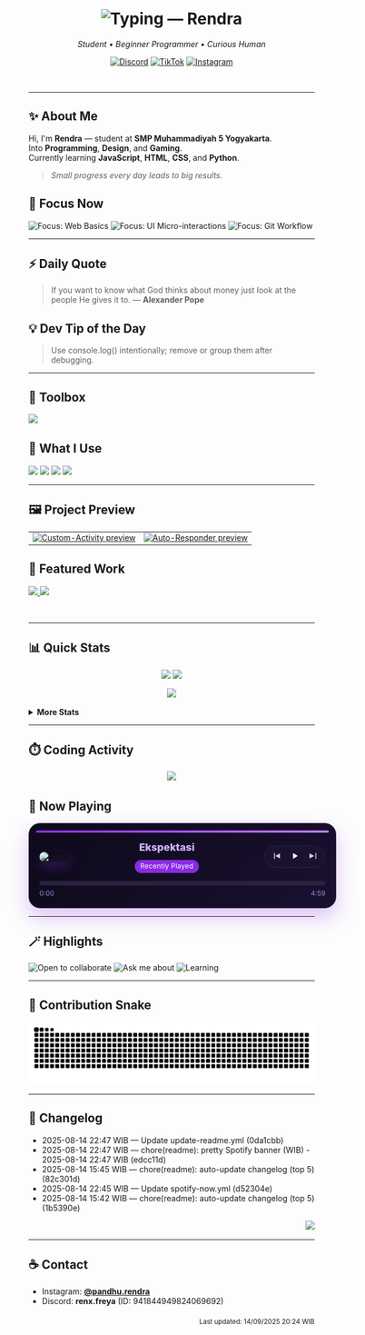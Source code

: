 <!-- 💜 Rendra — Modern, Aesthetic & Useful GitHub Profile (FULL PURPLE, TWEAKED) -->

<!-- Top wave accent (animated, purple) -->
<p align="center">
  <img src="https://capsule-render.vercel.app/api?type=waving&height=120&color=8A2BE2&section=header&reversal=true&animation=twinkling" alt="" />
</p>

<!-- Hero: Typing name -->
<h1 align="center">
  <img
    src="https://readme-typing-svg.herokuapp.com?font=Poppins&weight=700&size=34&pause=900&color=8A2BE2&center=true&vCenter=true&width=860&lines=Hi%2C+I'm+Rendra+%F0%9F%91%8B;I+build+web+things+%26+simple+bots;Code+.+Create+.+Play"
    alt="Typing — Rendra"
  />
</h1>

<p align="center"><em>Student • Beginner Programmer • Curious Human</em></p>

<!-- Quick social (purple style) -->
<p align="center">
  <a href="https://discord.com/users/941844949824069692"><img alt="Discord" src="https://img.shields.io/badge/Discord-8A2BE2?style=for-the-badge&logo=discord&logoColor=white"></a>
  <a href="https://www.tiktok.com/@renx.freya"><img alt="TikTok" src="https://img.shields.io/badge/TikTok-6D28D9?style=for-the-badge&logo=tiktok&logoColor=white"></a>
  <a href="https://instagram.com/pandhu.rendra"><img alt="Instagram" src="https://img.shields.io/badge/Instagram-7C3AED?style=for-the-badge&logo=instagram&logoColor=white"></a>
</p>

<!-- Gradient Divider -->
<p align="center">
  <img src="https://capsule-render.vercel.app/api?type=rect&color=8A2BE2&height=2&section=header" alt="" />
</p>

---

## ✨ About Me
Hi, I'm **Rendra** — student at **SMP Muhammadiyah 5 Yogyakarta**.  
Into **Programming**, **Design**, and **Gaming**.  
Currently learning **JavaScript**, **HTML**, **CSS**, and **Python**.

> *Small progress every day leads to big results.*

## 🎯 Focus Now
<p>
  <img alt="Focus: Web Basics" src="https://img.shields.io/badge/Web%20Basics-8A2BE2?style=flat-square&labelColor=4c2a86">
  <img alt="Focus: UI Micro-interactions" src="https://img.shields.io/badge/UI%20Micro-interactions-7C3AED?style=flat-square&labelColor=4c2a86">
  <img alt="Focus: Git Workflow" src="https://img.shields.io/badge/Git%20Workflow-6D28D9?style=flat-square&labelColor=4c2a86">
</p>

---

## ⚡ Daily Quote
<!--QUOTE_START-->
> If you want to know what God thinks about money just look at the people He gives it to. — **Alexander Pope**
<!--QUOTE_END-->

## 💡 Dev Tip of the Day
<!--TIP_START-->
> Use console.log() intentionally; remove or group them after debugging.
<!--TIP_END-->

---

## 🧰 Toolbox
<p>
  <img src="https://skillicons.dev/icons?i=javascript,html,css,python,git,vscode" />
</p>

## 🧩 What I Use
<p>
  <img src="https://img.shields.io/badge/Editor-VS%20Code-8A2BE2?style=flat-square&logo=visualstudiocode&logoColor=white">
  <img src="https://img.shields.io/badge/Theme-Midnight%20Purple-7C3AED?style=flat-square">
  <img src="https://img.shields.io/badge/OS-Windows%2FLinux-6D28D9?style=flat-square&logo=windows&logoColor=white">
  <img src="https://img.shields.io/badge/Shell-PowerShell-5B21B6?style=flat-square">
</p>

---

## 🖼️ Project Preview
<table>
  <tr>
    <td><a href="https://github.com/pandhu-rendra/Custom-Activity">
      <img src="https://raw.githubusercontent.com/pandhu-rendra/Custom-Activity/main/preview.png" alt="Custom-Activity preview" width="420"/>
    </a></td>
    <td><a href="https://github.com/pandhu-rendra/Auto-Responder">
      <img src="https://raw.githubusercontent.com/pandhu-rendra/Auto-Responder/main/preview.png" alt="Auto-Responder preview" width="420"/>
    </a></td>
  </tr>
</table>

## 🚀 Featured Work
<a href="https://github.com/pandhu-rendra/Custom-Activity">
  <img src="https://github-readme-stats.vercel.app/api/pin/?username=pandhu-rendra&repo=Custom-Activity&title_color=8A2BE2&icon_color=8A2BE2&text_color=B8A8F9&bg_color=0D0A1A" />
</a>
<a href="https://github.com/pandhu-rendra/Auto-Responder">
  <img src="https://github-readme-stats.vercel.app/api/pin/?username=pandhu-rendra&repo=Auto-Responder&title_color=8A2BE2&icon_color=8A2BE2&text_color=B8A8F9&bg_color=0D0A1A" />
</a>

<!-- Divider -->
<p align="center">
  <img src="https://capsule-render.vercel.app/api?type=rect&color=8A2BE2&height=2&section=header" alt="" />
</p>

---

## 📊 Quick Stats
<p align="center">
  <img src="https://github-readme-stats.vercel.app/api?username=pandhu-rendra&show_icons=true&hide_title=true&count_private=true&title_color=8A2BE2&icon_color=8A2BE2&text_color=B8A8F9&bg_color=0D0A1A" height="160" />
  <img src="https://github-readme-stats.vercel.app/api/top-langs?username=pandhu-rendra&layout=compact&title_color=8A2BE2&text_color=B8A8F9&bg_color=0D0A1A" height="160" />
</p>

<p align="center">
  <img src="https://github-readme-streak-stats.herokuapp.com?user=pandhu-rendra&theme=midnight-purple&ring=8A2BE2&fire=BC7CFF&currStreakLabel=BC7CFF" height="160" />
</p>

<details>
  <summary><b>More Stats</b></summary>
  <br/>
  <p align="center">
    <img src="https://github-readme-activity-graph.vercel.app/graph?username=pandhu-rendra&theme=tokyo-night&area=true&area_color=8A2BE2&line=BC7CFF&point=8A2BE2" alt="activity-graph"/>
  </p>
  <p align="center">
    <img src="https://github-profile-trophy.vercel.app/?username=pandhu-rendra&theme=onestar&no-frame=true&margin-w=10&row=1&title=Commit,Followers,Stars,Repositories,PullRequest,Issues" />
  </p>
</details>

---

## ⏱️ Coding Activity
<p align="center">
  <!-- Opsi A: tanpa API key, pastikan profile WakaTime kamu public -->
  <img src="https://github-readme-stats.vercel.app/api/wakatime?username=rendraexe&title_color=8A2BE2&text_color=B8A8F9&bg_color=0D0A1A" height="280"/>
</p>

## 🎵 Now Playing
<!--SPOTIFY_START-->
<div align="center">
  <div style="display:inline-block; width:100%; max-width:760px; background:linear-gradient(135deg,#0d0a1a,#1a1030); border:1px solid #2a1f47; border-radius:20px; padding:18px; box-shadow:0 16px 36px rgba(138,43,226,.28);">
    <div style="height:4px; background:linear-gradient(90deg,#8A2BE2,#BC7CFF); border-radius:999px; margin:-6px -6px 14px -6px;"></div>
    <div style="display:flex; align-items:center; gap:18px;">
      <a href="https://open.spotify.com/track/2a4nBUSXXXl38EPleFstux"><img src="https://i.scdn.co/image/ab67616d00001e0214a44dd2d2337400a5711d8f" alt="cover" height="96" style="border-radius:14px; box-shadow:0 8px 20px rgba(138,43,226,.35)"/></a>
      <div style="flex:1; line-height:1.35;">
        <div style="font-weight:800; font-size:18px;"><a href="https://open.spotify.com/track/2a4nBUSXXXl38EPleFstux" style="color:#cdb8ff; text-decoration:none;">Ekspektasi</a></div>
        <div style="color:#b9a5ff; opacity:.9; margin-top:2px;"></div>
        <span style="display:inline-block; margin-top:8px; padding:3px 10px; border-radius:9999px; background:#8A2BE2; color:#fff; font-size:12px; letter-spacing:.2px;">Recently Played</span>
      </div>
      <div style="display:flex; align-items:center; gap:14px; background:#1b1230; border:1px solid #2a1f47; padding:8px 12px; border-radius:9999px;">
        <span><svg width="18" height="18" viewBox="0 0 24 24" fill="#d8caff"><path d="M6 5h2v14H6zM20 6v12L9 12l11-6z"/></svg></span><span><svg width="18" height="18" viewBox="0 0 24 24" fill="#ffffff"><path d="M8 5v14l11-7z"/></svg></span><span><svg width="18" height="18" viewBox="0 0 24 24" fill="#d8caff"><path d="M18 5h2v14h-2zM4 6l11 6L4 18z"/></svg></span>
      </div>
    </div>
    <div style="margin-top:14px; width:100%; height:8px; background:#2a2140; border-radius:999px; overflow:hidden;">
      <div style="height:8px; width:0%; background:linear-gradient(90deg,#8A2BE2,#BC7CFF);"></div>
    </div>
    <div style="display:flex; justify-content:space-between; margin-top:6px; font-size:12px; color:#b9a5ff; opacity:.82;">
      <span>0:00</span><span>4:59</span>
    </div>
  </div>
</div>
<!--SPOTIFY_END-->

---

## 🪄 Highlights
<p>
  <img alt="Open to collaborate" src="https://img.shields.io/badge/Open%20to%20collaborate-8A2BE2?style=flat-square">
  <img alt="Ask me about" src="https://img.shields.io/badge/Ask%20me%20about-JS%2C%20HTML%2C%20CSS%2C%20Python-7C3AED?style=flat-square">
  <img alt="Learning" src="https://img.shields.io/badge/Learning-UI%20Animations%20%26%20Git-6D28D9?style=flat-square">
</p>

---

## 🐍 Contribution Snake
<p align="center">
  <picture>
    <source media="(prefers-color-scheme: dark)" srcset="https://raw.githubusercontent.com/pandhu-rendra/pandhu-rendra/output/github-snake-dark.svg?palette=github-dark&color_snake=%238A2BE2&color_dots=%23efe0ff,%23d2baff,%23bb99ff,%239d7ef0,%23815DE8"/>
    <source media="(prefers-color-scheme: light)" srcset="https://raw.githubusercontent.com/pandhu-rendra/pandhu-rendra/output/github-snake.svg?color_snake=%238A2BE2&color_dots=%23efe0ff,%23d2baff,%23bb99ff,%239d7ef0,%23815DE8"/>
    <img alt="github contribution snake" src="https://raw.githubusercontent.com/pandhu-rendra/pandhu-rendra/output/github-snake.svg?color_snake=%238A2BE2&color_dots=%23efe0ff,%23d2baff,%23bb99ff,%239d7ef0,%23815DE8"/>
  </picture>
</p>

---

## 📜 Changelog
<!--CHANGELOG_START-->
- 2025-08-14 22:47 WIB — Update update-readme.yml (0da1cbb)
- 2025-08-14 22:47 WIB — chore(readme): pretty Spotify banner (WIB) - 2025-08-14 22:47 WIB (edcc11d)
- 2025-08-14 15:45 WIB — chore(readme): auto-update changelog (top 5) (82c301d)
- 2025-08-14 22:45 WIB — Update spotify-now.yml (d52304e)
- 2025-08-14 15:42 WIB — chore(readme): auto-update changelog (top 5) (1b5390e)
<!--CHANGELOG_END-->
<p align="right">
  <a href="https://github.com/pandhu-rendra/pandhu-rendra/commits/main">
    <img src="https://img.shields.io/badge/See%20all%20changes-%F0%9F%93%9D-8A2BE2?style=flat-square">
  </a>
</p>

---

## ☕ Contact
- Instagram: **[@pandhu.rendra](https://instagram.com/pandhu.rendra)**
- Discord: **renx.freya** (ID: 941844949824069692)

<!-- Last-updated (auto from workflow) -->
<p align="right">
  <sub><span id="last-updated"><!--LAST_UPDATE-->Last updated: 14/09/2025 20:24 WIB<!--/LAST_UPDATE--></span></sub>
</p>

<!-- Bottom wave accent (animated, purple) -->
<p align="center">
  <img src="https://capsule-render.vercel.app/api?type=waving&height=100&color=8A2BE2&section=footer&reversal=true&animation=twinkling" alt="" />
</p>

